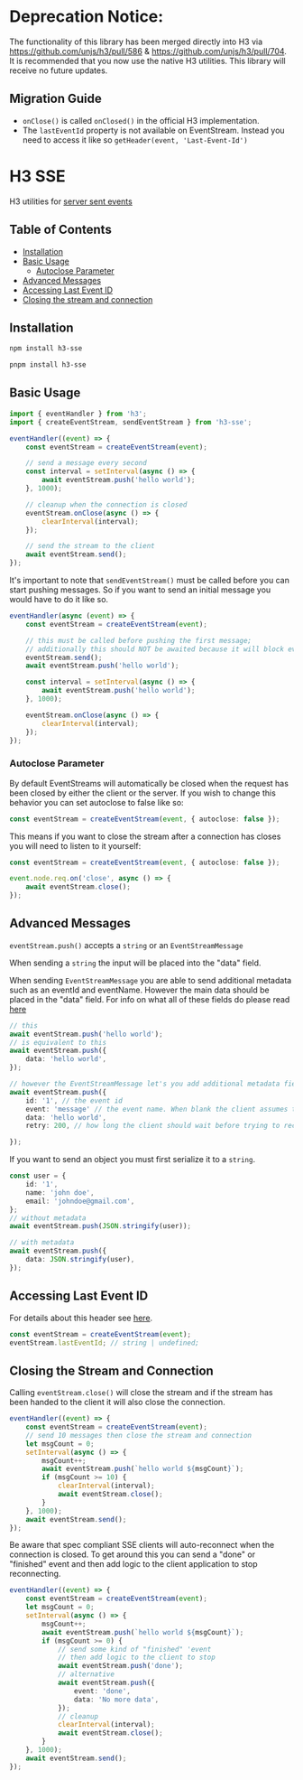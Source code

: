 # Deprecation Notice:

The functionality of this library has been merged directly into H3 via https://github.com/unjs/h3/pull/586 & https://github.com/unjs/h3/pull/704. It is recommended that you now use the native H3 utilities. This library will receive no future updates.

## Migration Guide

-   `onClose()` is called `onClosed()` in the official H3 implementation.
-   The `lastEventId` property is not available on EventStream. Instead you need to access it like so `getHeader(event, 'Last-Event-Id')`

# H3 SSE

H3 utilities for [server sent events](https://developer.mozilla.org/en-US/docs/Web/API/Server-sent_events/Using_server-sent_events)

## Table of Contents

-   [Installation](#installation)
-   [Basic Usage](#basic-usage)
    -   [Autoclose Parameter](#autoclose-parameter)
-   [Advanced Messages](#advanced-messages)
-   [Accessing Last Event ID](#accessing-last-event-id)
-   [Closing the stream and connection](#closing-the-stream-and-connection)

## Installation

```bash [npm]
npm install h3-sse
```

```bash [pnpm]
pnpm install h3-sse
```

## Basic Usage

```ts
import { eventHandler } from 'h3';
import { createEventStream, sendEventStream } from 'h3-sse';

eventHandler((event) => {
    const eventStream = createEventStream(event);

    // send a message every second
    const interval = setInterval(async () => {
        await eventStream.push('hello world');
    }, 1000);

    // cleanup when the connection is closed
    eventStream.onClose(async () => {
        clearInterval(interval);
    });

    // send the stream to the client
    await eventStream.send();
});
```

It's important to note that `sendEventStream()` must be called before you can start pushing messages. So if you want to send an initial message you would have to do it like so.

```ts
eventHandler(async (event) => {
    const eventStream = createEventStream(event);

    // this must be called before pushing the first message;
    // additionally this should NOT be awaited because it will block everything until the stream is closed
    eventStream.send();
    await eventStream.push('hello world');

    const interval = setInterval(async () => {
        await eventStream.push('hello world');
    }, 1000);

    eventStream.onClose(async () => {
        clearInterval(interval);
    });
});
```

### Autoclose Parameter

By default EventStreams will automatically be closed when the request has been closed by either the client or the server. If you wish to change this behavior you can set autoclose to false like so:

```ts
const eventStream = createEventStream(event, { autoclose: false });
```

This means if you want to close the stream after a connection has closes you will need to listen to it yourself:

```ts
const eventStream = createEventStream(event, { autoclose: false });

event.node.req.on('close', async () => {
    await eventStream.close();
});
```

## Advanced Messages

`eventStream.push()` accepts a `string` or an `EventStreamMessage`

When sending a `string` the input will be placed into the "data" field.

When sending `EventStreamMessage` you are able to send additional metadata such as an eventId and eventName. However the main data should be placed in the "data" field. For info on what all of these fields do please read [here](https://developer.mozilla.org/en-US/docs/Web/API/Server-sent_events/Using_server-sent_events#event_stream_format)

```ts
// this
await eventStream.push('hello world');
// is equivalent to this
await eventStream.push({
    data: 'hello world',
});

// however the EventStreamMessage let's you add additional metadata fields
await eventStream.push({
    id: '1', // the event id
    event: 'message' // the event name. When blank the client assumes this is "message"
    data: 'hello world',
    retry: 200, // how long the client should wait before trying to reconnect

});
```

If you want to send an object you must first serialize it to a `string`.

```ts
const user = {
    id: '1',
    name: 'john doe',
    email: 'johndoe@gmail.com',
};
// without metadata
await eventStream.push(JSON.stringify(user));

// with metadata
await eventStream.push({
    data: JSON.stringify(user),
});
```

## Accessing Last Event ID

For details about this header see [here](https://html.spec.whatwg.org/multipage/server-sent-events.html#the-last-event-id-header).

```ts
const eventStream = createEventStream(event);
eventStream.lastEventId; // string | undefined;
```

## Closing the Stream and Connection

Calling `eventStream.close()` will close the stream and if the stream has been handed to the client it will also close the connection.

```ts
eventHandler((event) => {
    const eventStream = createEventStream(event);
    // send 10 messages then close the stream and connection
    let msgCount = 0;
    setInterval(async () => {
        msgCount++;
        await eventStream.push(`hello world ${msgCount}`);
        if (msgCount >= 10) {
            clearInterval(interval);
            await eventStream.close();
        }
    }, 1000);
    await eventStream.send();
});
```

Be aware that spec compliant SSE clients will auto-reconnect when the connection is closed. To get around this you can send a "done" or "finished" event and then add logic to the client application to stop reconnecting.

```ts
eventHandler((event) => {
    const eventStream = createEventStream(event);
    let msgCount = 0;
    setInterval(async () => {
        msgCount++;
        await eventStream.push(`hello world ${msgCount}`);
        if (msgCount >= 0) {
            // send some kind of "finished" 'event
            // then add logic to the client to stop
            await eventStream.push('done');
            // alternative
            await eventStream.push({
                event: 'done',
                data: 'No more data',
            });
            // cleanup
            clearInterval(interval);
            await eventStream.close();
        }
    }, 1000);
    await eventStream.send();
});
```
